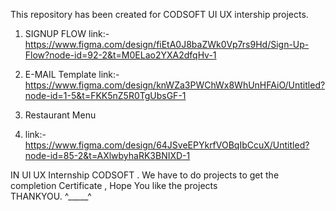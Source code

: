 This repository has been created for CODSOFT UI UX intership projects. 
1) SIGNUP FLOW
   link:-https://www.figma.com/design/fiEtA0J8baZWk0Vp7rs9Hd/Sign-Up-Flow?node-id=92-2&t=M0ELao2YXA2dfqHv-1

2) E-MAIL Template
   link:-https://www.figma.com/design/knWZa3PWChWx8WhUnHFAiO/Untitled?node-id=1-5&t=FKK5nZ5R0TgUbsGF-1

3) Restaurant Menu
4) link:-https://www.figma.com/design/64JSveEPYkrfVOBqIbCcuX/Untitled?node-id=85-2&t=AXlwbyhaRK3BNIXD-1

IN UI UX Internship CODSOFT . We have to do projects to get the completion Certificate , Hope You like the projects    
THANKYOU.
^_____^
